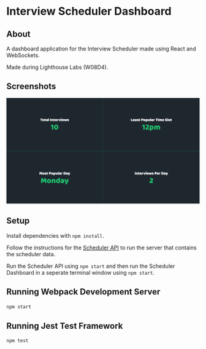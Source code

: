 # Interview Scheduler Dashboard

## About

A dashboard application for the Interview Scheduler made using React and WebSockets.

Made during Lighthouse Labs (W08D4).

## Screenshots

!["Home"](https://raw.githubusercontent.com/michaelwangcode/scheduler-dashboard/master/screenshots/home.png)

## Setup

Install dependencies with `npm install`.

Follow the instructions for the [Scheduler API](https://github.com/lighthouse-labs/scheduler-api) to run the server that contains the scheduler data.

Run the Scheduler API using `npm start` and then run the Scheduler Dashboard in a seperate terminal window using `npm start`.

## Running Webpack Development Server

```sh
npm start
```

## Running Jest Test Framework

```sh
npm test
```
